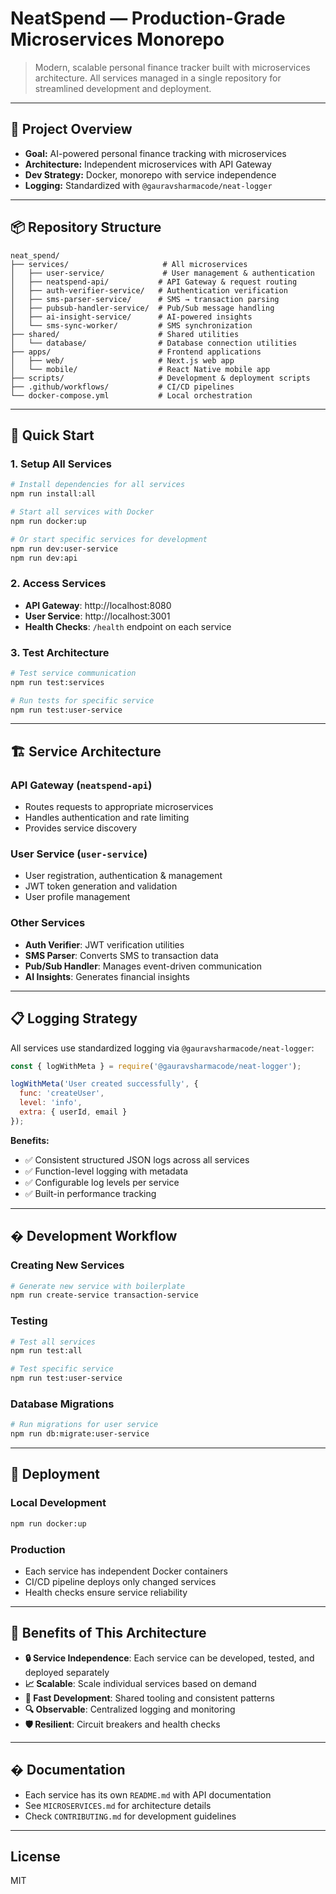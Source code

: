 # NeatSpend — Production-Grade Microservices Monorepo

> Modern, scalable personal finance tracker built with microservices architecture. All services managed in a single repository for streamlined development and deployment.

---

## 🧭 Project Overview

- **Goal:** AI-powered personal finance tracking with microservices
- **Architecture:** Independent microservices with API Gateway
- **Dev Strategy:** Docker, monorepo with service independence  
- **Logging:** Standardized with `@gauravsharmacode/neat-logger`

---

## 📦 Repository Structure

```
neat_spend/
├── services/                     # All microservices
│   ├── user-service/             # User management & authentication
│   ├── neatspend-api/           # API Gateway & request routing
│   ├── auth-verifier-service/   # Authentication verification
│   ├── sms-parser-service/      # SMS → transaction parsing
│   ├── pubsub-handler-service/  # Pub/Sub message handling  
│   ├── ai-insight-service/      # AI-powered insights
│   └── sms-sync-worker/         # SMS synchronization
├── shared/                      # Shared utilities
│   └── database/                # Database connection utilities
├── apps/                        # Frontend applications
│   ├── web/                     # Next.js web app
│   └── mobile/                  # React Native mobile app
├── scripts/                     # Development & deployment scripts
├── .github/workflows/           # CI/CD pipelines
└── docker-compose.yml           # Local orchestration
```

---

## 🚀 Quick Start

### 1. Setup All Services
```sh
# Install dependencies for all services
npm run install:all

# Start all services with Docker
npm run docker:up

# Or start specific services for development
npm run dev:user-service
npm run dev:api
```

### 2. Access Services
- **API Gateway**: http://localhost:8080
- **User Service**: http://localhost:3001  
- **Health Checks**: `/health` endpoint on each service

### 3. Test Architecture
```sh
# Test service communication
npm run test:services

# Run tests for specific service
npm run test:user-service
```

---

## 🏗️ Service Architecture

### API Gateway (`neatspend-api`)
- Routes requests to appropriate microservices
- Handles authentication and rate limiting
- Provides service discovery

### User Service (`user-service`)
- User registration, authentication & management
- JWT token generation and validation
- User profile management

### Other Services
- **Auth Verifier**: JWT verification utilities
- **SMS Parser**: Converts SMS to transaction data
- **Pub/Sub Handler**: Manages event-driven communication
- **AI Insights**: Generates financial insights

---

## 📋 Logging Strategy

All services use standardized logging via `@gauravsharmacode/neat-logger`:

```javascript
const { logWithMeta } = require('@gauravsharmacode/neat-logger');

logWithMeta('User created successfully', {
  func: 'createUser',
  level: 'info',
  extra: { userId, email }
});
```

**Benefits:**
- ✅ Consistent structured JSON logs across all services
- ✅ Function-level logging with metadata
- ✅ Configurable log levels per service
- ✅ Built-in performance tracking

---

## �️ Development Workflow

### Creating New Services
```sh
# Generate new service with boilerplate
npm run create-service transaction-service
```

### Testing
```sh
# Test all services
npm run test:all

# Test specific service  
npm run test:user-service
```

### Database Migrations
```sh
# Run migrations for user service
npm run db:migrate:user-service
```

---

## 🔄 Deployment

### Local Development
```sh
npm run docker:up
```

### Production
- Each service has independent Docker containers
- CI/CD pipeline deploys only changed services
- Health checks ensure service reliability

---

## 🌟 Benefits of This Architecture

- **🔒 Service Independence**: Each service can be developed, tested, and deployed separately
- **📈 Scalable**: Scale individual services based on demand
- **🚀 Fast Development**: Shared tooling and consistent patterns
- **🔍 Observable**: Centralized logging and monitoring
- **🛡️ Resilient**: Circuit breakers and health checks

---

## � Documentation

- Each service has its own `README.md` with API documentation
- See `MICROSERVICES.md` for architecture details
- Check `CONTRIBUTING.md` for development guidelines

---

## License

MIT

